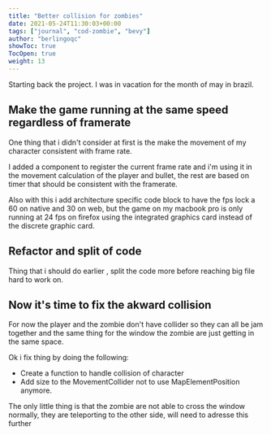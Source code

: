```yaml
---
title: "Better collision for zombies"
date: 2021-05-24T11:30:03+00:00
tags: ["journal", "cod-zombie", "bevy"]
author: "berlingoqc"
showToc: true
TocOpen: true
weight: 13
---
```


Starting back the project. I was in vacation for the month of may in brazil.

## Make the game running at the same speed regardless of framerate

One thing that i didn't consider at first is the make the movement of my character
consistent with frame rate.

I added a component to register the current frame rate and i'm using it in the movement
calculation of the player and bullet, the rest are based on timer that should be consistent
with the framerate.

Also with this i add architecture specific code block to have the fps lock a 60 on native
and 30 on web, but the game on my macbook pro is only running at 24 fps on firefox using
the integrated graphics card instead of the discrete graphic card.

## Refactor and split of code

Thing that i should do earlier , split the code more before reaching big file hard to work on.

## Now it's time to fix the akward collision

For now the player and the zombie don't have collider so they can all be jam together and
the same thing for the window the zombie are just getting in the same space.

Ok i fix thing by doing the following:

* Create a function to handle collision of character
* Add size to the MovementCollider not to use MapElementPosition anymore.

The only little thing is that the zombie are not able to cross the window normally,
they are teleporting to the other side, will need to adresse this further
